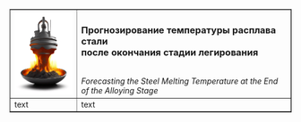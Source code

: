 <table border="1" cellpadding="40" cellspacing="10">
  <tr>
    <td>
      <img src="pic/kandinsky-download-1697056680849.png" height="150" width="150">
    </td>
    <td>
      <h3 valign="top">Прогнозирование температуры расплава стали<br>после окончания стадии легирования</h3>
      <br align="left" valign="top"><i>Forecasting the Steel Melting Temperature at the End of the Alloying Stage</i>
    </td>
  </tr>
  <tr>
    <td>
      text
    </td>
    <td>
      text
    </td>
  </tr>
</table>

